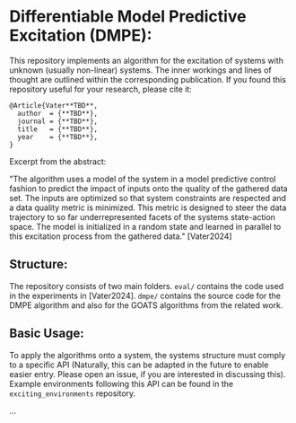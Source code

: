 # Differentiable Model Predictive Excitation (DMPE):

This repository implements an algorithm for the excitation of systems with unknown (usually non-linear) systems.
The inner workings and lines of thought are outlined within the corresponding publication.
If you found this repository useful for your research, please cite it:

```
@Article{Vater**TBD**,
  author  = {**TBD**},
  journal = {**TBD**},
  title   = {**TBD**},
  year    = {**TBD**},
}
```
Excerpt from the abstract:

"The algorithm uses a model of the system in a model
predictive control fashion to predict the impact of inputs onto
the quality of the gathered data set. The inputs are optimized so
that system constraints are respected and a data quality metric
is minimized. This metric is designed to steer the data trajectory
to so far underrepresented facets of the systems state-action
space. The model is initialized in a random state and learned
in parallel to this excitation process from the gathered data." [Vater2024]


## Structure:

The repository consists of two main folders. `eval/` contains the code used in the experiments in [Vater2024]. `dmpe/` contains the source code for the DMPE algorithm and also for the GOATS algorithms from the related work.


## Basic Usage:

To apply the algorithms onto a system, the systems structure must comply to a specific API (Naturally, this can be adapted in the future to enable easier entry. Please open an issue, if you are interested in discussing this). Example environments following this API can be found in the `exciting_environments` repository.

...